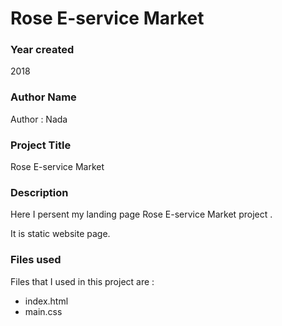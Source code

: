 # Rose E-service Market




### Year created

2018

### Author Name

Author : Nada

### Project Title

Rose E-service Market

### Description

Here I persent my landing page Rose E-service Market project . 

It is static website page.

### Files used

Files that I used in this project are :
- index.html
- main.css
